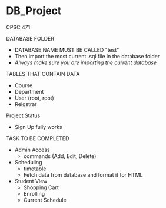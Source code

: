 # DB_Project
CPSC 471

DATABASE FOLDER
  - DATABASE NAME MUST BE CALLED "test"
  - Then import the most current .sql file in the database folder
  - *Always make sure you are importing the current database*
  
 TABLES THAT CONTAIN DATA
  - Course
  - Department
  - User (root, root)
  - Reigstrar
  
Project Status
  - Sign Up fully works
  
TASK TO BE COMPLETED
  - Admin Access
    - commands (Add, Edit, Delete)
  - Scheduling
    - timetable
    - Fetch data from database and format it for HTML
  - Student View
    - Shopping Cart
    - Enrolling
    - Current Schedule
